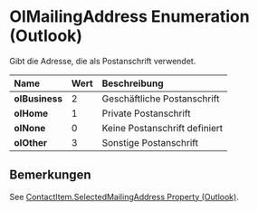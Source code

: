 
# OlMailingAddress Enumeration (Outlook)

Gibt die Adresse, die als Postanschrift verwendet.



|**Name**|**Wert**|**Beschreibung**|
|:-----|:-----|:-----|
|**olBusiness**|2|Geschäftliche Postanschrift|
|**olHome**|1|Private Postanschrift|
|**olNone**|0|Keine Postanschrift definiert|
|**olOther**|3|Sonstige Postanschrift|

## Bemerkungen

See [ContactItem.SelectedMailingAddress Property (Outlook)](7f0a68a0-2663-276f-7217-f580d63edb51.md).

